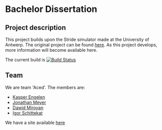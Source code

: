 # Bachelor Dissertation

## Project description
This project builds upon the Stride simulator made at the University of Antwerp. 
The original project can be found [here](https://github.com/broeckho/stride.git). As this project develops, more information will become available here.

The current build is
[![Build Status](https://travis-ci.org/broeckho/stride.svg?branch=master)](https://travis-ci.org/broeckho/stride)

## Team
We are team 'Aced'. The members are:

* [Kasper Engelen](https://www.github.com/kasperengelen)
* [Jonathan Meyer](https://www.github.com/MeyerJon)
* [Dawid Miroyan](https://www.github.com/DawidMiroyan)
* [Igor Schittekat](https://www.github.com/IgorSchittekat)

We have a site available [here](https://kasperengelen.github.io/stride/)

